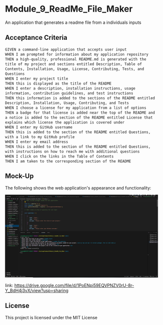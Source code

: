 # Module_9_ReadMe_File_Maker

An application that generates a readme file from a individuals inputs

## Acceptance Criteria

```
GIVEN a command-line application that accepts user input
WHEN I am prompted for information about my application repository
THEN a high-quality, professional README.md is generated with the title of my project and sections entitled Description, Table of Contents, Installation, Usage, License, Contributing, Tests, and Questions
WHEN I enter my project title
THEN this is displayed as the title of the README
WHEN I enter a description, installation instructions, usage information, contribution guidelines, and test instructions
THEN this information is added to the sections of the README entitled Description, Installation, Usage, Contributing, and Tests
WHEN I choose a license for my application from a list of options
THEN a badge for that license is added near the top of the README and a notice is added to the section of the README entitled License that explains which license the application is covered under
WHEN I enter my GitHub username
THEN this is added to the section of the README entitled Questions, with a link to my GitHub profile
WHEN I enter my email address
THEN this is added to the section of the README entitled Questions, with instructions on how to reach me with additional questions
WHEN I click on the links in the Table of Contents
THEN I am taken to the corresponding section of the README
```

## Mock-Up
The following shows the web application's appearance and functionality:

![portfolio](./assets/images/Screenshot%202024-09-03%20183346.jpg)

link: https://drive.google.com/file/d/1PoENpi59EQVPNZV0rU-8r-Y_BdH4j3vX/view?usp=sharing

## License

This project is licensed under the MIT License